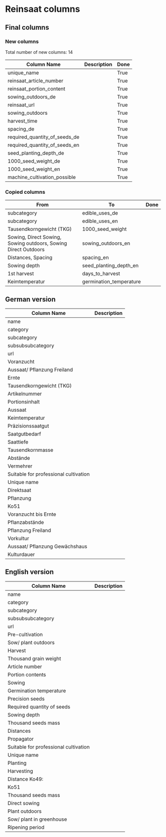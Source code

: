# Reinsaat columns

## Final columns

### New columns

Total number of new columns: 14

| Column Name                   | Description | Done |
| ----------------------------- | ----------- | ---- |
| unique_name                   |             | True |
| reinsaat_article_number       |             | True |
| reinsaat_portion_content      |             | True |
| sowing_outdoors_de            |             | True |
| reinsaat_url                  |             | True |
| sowing_outdoors               |             | True |
| harvest_time                  |             | True |
| spacing_de                    |             | True |
| required_quantity_of_seeds_de |             | True |
| required_quantity_of_seeds_en |             | True |
| seed_planting_depth_de        |             | True |
| 1000_seed_weight_de           |             | True |
| 1000_seed_weight_en           |             | True |
| machine_cultivation_possible  |             | True |

### Copied columns

| From                                                           | To                      | Done |
| -------------------------------------------------------------- | ----------------------- | ---- |
| subcategory                                                    | edible_uses_de          |      |
| subcategory                                                    | edible_uses_en          |      |
| Tausendkorngewicht (TKG)                                       | 1000_seed_weight        |      |
| Sowing, Direct Sowing, Sowing outdoors, Sowing Direct Outdoors | sowing_outdoors_en      |      |
| Distances, Spacing                                             | spacing_en              |      |
| Sowing depth                                                   | seed_planting_depth_en  |      |
| 1st harvest                                                    | days_to_harvest         |      |
| Keimtemperatur                                                 | germination_temperature |      |

## German version

| Column Name                           | Description |
| ------------------------------------- | ----------- |
| name                                  |             |
| category                              |             |
| subcategory                           |             |
| subsubsubcategory                     |             |
| url                                   |             |
| Voranzucht                            |             |
| Aussaat/ Pflanzung Freiland           |             |
| Ernte                                 |             |
| Tausendkorngewicht (TKG)              |             |
| Artikelnummer                         |             |
| Portionsinhalt                        |             |
| Aussaat                               |             |
| Keimtemperatur                        |             |
| Präzisionssaatgut                     |             |
| Saatgutbedarf                         |             |
| Saattiefe                             |             |
| Tausendkornmasse                      |             |
| Abstände                              |             |
| Vermehrer                             |             |
| Suitable for professional cultivation |             |
| Unique name                           |             |
| Direktsaat                            |             |
| Pflanzung                             |             |
| Ko51                                  |             |
| Voranzucht bis Ernte                  |             |
| Pflanzabstände                        |             |
| Pflanzung Freiland                    |             |
| Vorkultur                             |             |
| Aussaat/ Pflanzung Gewächshaus        |             |
| Kulturdauer                           |             |

## English version

| Column Name                           | Description |
| ------------------------------------- | ----------- |
| name                                  |             |
| category                              |             |
| subcategory                           |             |
| subsubsubcategory                     |             |
| url                                   |             |
| Pre-cultivation                       |             |
| Sow/ plant outdoors                   |             |
| Harvest                               |             |
| Thousand grain weight                 |             |
| Article number                        |             |
| Portion contents                      |             |
| Sowing                                |             |
| Germination temperature               |             |
| Precision seeds                       |             |
| Required quantity of seeds            |             |
| Sowing depth                          |             |
| Thousand seeds mass                   |             |
| Distances                             |             |
| Propagator                            |             |
| Suitable for professional cultivation |             |
| Unique name                           |             |
| Planting                              |             |
| Harvesting                            |             |
| Distance Ko49:                        |             |
| Ko51                                  |             |
| Thousand seeds mass                   |             |
| Direct sowing                         |             |
| Plant outdoors                        |             |
| Sow/ plant in greenhouse              |             |
| Ripening period                       |             |
